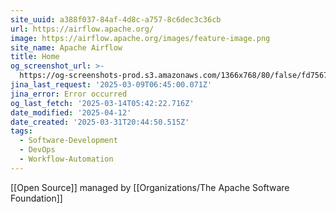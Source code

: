 ```yaml
---
site_uuid: a388f037-84af-4d8c-a757-8c6dec3c36cb
url: https://airflow.apache.org/
image: https://airflow.apache.org/images/feature-image.png
site_name: Apache Airflow
title: Home
og_screenshot_url: >-
  https://og-screenshots-prod.s3.amazonaws.com/1366x768/80/false/fd7567a9d24f610eed8dbfc9b0d94398c1e0e307906435c104dad363bd1dd1ad.jpeg
jina_last_request: '2025-03-09T06:45:00.071Z'
jina_error: Error occurred
og_last_fetch: '2025-03-14T05:42:22.716Z'
date_modified: '2025-04-12'
date_created: '2025-03-31T20:44:50.515Z'
tags:
  - Software-Development
  - DevOps
  - Workflow-Automation
---
```













[[Open Source]] managed by [[Organizations/The Apache Software Foundation]]
